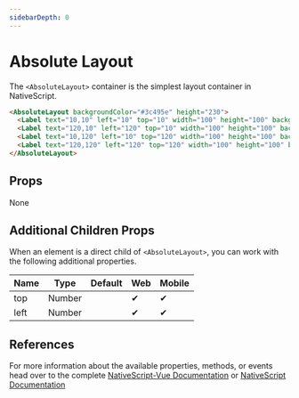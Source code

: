 ```yaml
---
sidebarDepth: 0
---
```


# Absolute Layout

The `<AbsoluteLayout>` container is the simplest layout container in NativeScript.

<DocExampleBox codeBox="https://codesandbox.io/s/lrv8061359">

```html
<AbsoluteLayout backgroundColor="#3c495e" height="230">
  <Label text="10,10" left="10" top="10" width="100" height="100" backgroundColor="#43b883"/>
  <Label text="120,10" left="120" top="10" width="100" height="100" backgroundColor="#43b883"/>
  <Label text="10,120" left="10" top="120" width="100" height="100" backgroundColor="#43b883"/>
  <Label text="120,120" left="120" top="120" width="100" height="100" backgroundColor="#43b883"/>
</AbsoluteLayout>
```

<AbsoluteLayoutDoc />
</DocExampleBox>

## Props

None

## Additional Children Props

When an element is a direct child of `<AbsoluteLayout>`, you can work with the following additional properties.

| Name | Type   | Default | Web | Mobile |
| ---- | ------ | ------- | --- | ------ |
| top  | Number |         | ✔   | ✔      |
| left | Number |         | ✔   | ✔      |

## References

For more information about the available properties, methods, or events head over to the complete [NativeScript-Vue Documentation](https://nativescript-vue.org/en/docs/elements/layouts/absolute-layout/)
or [NativeScript Documentation](https://docs.nativescript.org/api-reference/modules/_ui_layouts_absolute_layout_)
